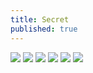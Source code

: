 ```yaml
---
title: Secret
published: true
---
```



![](https://github.com/ItalianSquirel/ItalianSquirel.github.io/blob/master/assets/brian1.JPG)
![](https://github.com/ItalianSquirel/ItalianSquirel.github.io/blob/master/assets/brian2.JPG)
![](https://github.com/ItalianSquirel/ItalianSquirel.github.io/blob/master/assets/brian3.JPG)
![](https://github.com/ItalianSquirel/ItalianSquirel.github.io/blob/master/assets/brian4.JPG)
![](https://github.com/ItalianSquirel/ItalianSquirel.github.io/blob/master/assets/brian5.JPG)
![](https://github.com/ItalianSquirel/ItalianSquirel.github.io/blob/master/assets/brian6.JPG)
